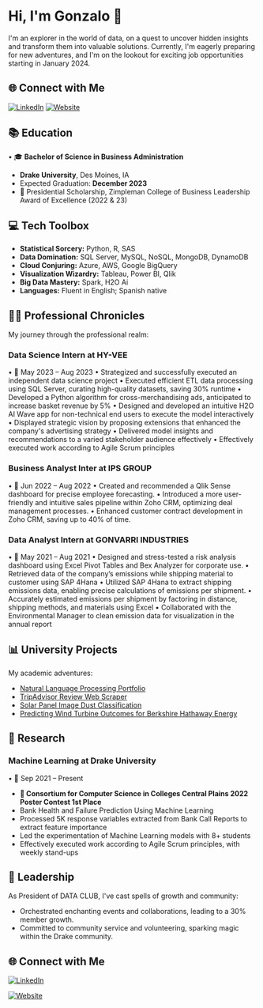 # Hi, I'm Gonzalo 👋

I'm an explorer in the world of data, on a quest to uncover hidden insights and transform them into valuable solutions. Currently, I'm eagerly preparing for new adventures, and I'm on the lookout for exciting job opportunities starting in January 2024.

## 🌐 Connect with Me

[![LinkedIn](https://img.shields.io/badge/LinkedIn-Connect-blue?style=for-the-badge&logo=linkedin)](https://www.linkedin.com/in/gonzalo-valdenebro-035392157/) [![Website](https://img.shields.io/badge/Website-Visit-ff69b4?style=for-the-badge&logo=google-chrome)](https://sites.google.com/view/gonzalo-valdenebro/home)


## 📚 Education

• 🎓 **Bachelor of Science in Business Administration**
  - **Drake University**, Des Moines, IA
  - Expected Graduation: **December 2023**
  - 🏅 Presidential Scholarship, Zimpleman College of Business Leadership Award of Excellence (2022 & 23)

## 💻 Tech Toolbox

- **Statistical Sorcery:** Python, R, SAS
- **Data Domination:** SQL Server, MySQL, NoSQL, MongoDB, DynamoDB
- **Cloud Conjuring:** Azure, AWS, Google BigQuery
- **Visualization Wizardry:** Tableau, Power BI, Qlik
- **Big Data Mastery:** Spark, H2O Ai
- **Languages:** Fluent in English; Spanish native

## 👨‍💼 Professional Chronicles

My journey through the professional realm:

### Data Science Intern at HY-VEE 
• 📅 May 2023 – Aug 2023
• Strategized and successfully executed an independent data science project
• Executed efficient ETL data processing using SQL Server, curating high-quality datasets, saving 30% runtime
• Developed a Python algorithm for cross-merchandising ads, anticipated to increase basket revenue by 5%
• Designed and developed an intuitive H2O AI Wave app for non-technical end users to execute the model interactively
• Displayed strategic vision by proposing extensions that enhanced the company's advertising strategy
• Delivered model insights and recommendations to a varied stakeholder audience effectively
• Effectively executed work according to Agile Scrum principles

### Business Analyst Inter at IPS GROUP
• 📅 Jun 2022 – Aug 2022
• Created and recommended a Qlik Sense dashboard for precise employee forecasting.
• Introduced a more user-friendly and intuitive sales pipeline within Zoho CRM, optimizing deal management processes.
• Enhanced customer contract development in Zoho CRM, saving up to 40% of time.

### Data Analyst Intern at GONVARRI INDUSTRIES
• 📅 May 2021 – Aug 2021
• Designed and stress-tested a risk analysis dashboard using Excel Pivot Tables and Bex Analyzer for corporate use.
• Retrieved data of the company’s emissions while shipping material to customer using SAP 4Hana
• Utilized SAP 4Hana to extract shipping emissions data, enabling precise calculations of emissions per shipment.
• Accurately estimated emissions per shipment by factoring in distance, shipping methods, and materials using Excel
• Collaborated with the Environmental Manager to clean emission data for visualization in the annual report

## 📊 University Projects

My academic adventures:

- [Natural Language Processing Portfolio](https://github.com/gonzalovaldenebro/NaturalLanguageProcessing-Portfolio)
- [TripAdvisor Review Web Scraper](https://github.com/gonzalovaldenebro/TripAdvisorReviewsWebScrapper)
- [Solar Panel Image Dust Classification](https://github.com/gonzalovaldenebro/Solar_Pannel_Dust_Classification)
- [Predicting Wind Turbine Outcomes for Berkshire Hathaway Energy](https://github.com/gonzalovaldenebro/DataAnalyticsCapstone)

## 🌌 Research 

### Machine Learning at Drake University
• 📅 Sep 2021 – Present
-  **🏅 Consortium for Computer Science in Colleges Central Plains 2022 Poster Contest 1st Place** 
- Bank Health and Failure Prediction Using Machine Learning
- Processed 5K response variables extracted from Bank Call Reports to extract feature importance
- Led the experimentation of Machine Learning models with 8+ students
- Effectively executed work according to Agile Scrum principles, with weekly stand-ups


## 👥 Leadership
As President of DATA CLUB, I've cast spells of growth and community:

- Orchestrated enchanting events and collaborations, leading to a 30% member growth.
- Committed to community service and volunteering, sparking magic within the Drake community.

## 🌐 Connect with Me

[![LinkedIn](https://img.shields.io/badge/LinkedIn-Connect-blue?style=for-the-badge&logo=linkedin)](https://www.linkedin.com/in/gonzalo-valdenebro-035392157/)

[![Website](https://img.shields.io/badge/Website-Visit-ff69b4?style=for-the-badge&logo=google-chrome)](https://sites.google.com/view/gonzalo-valdenebro/home)


